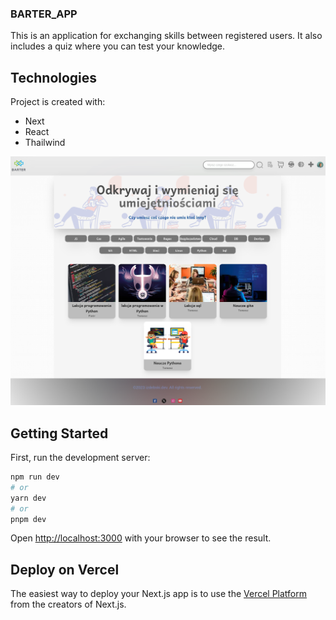 ### BARTER_APP

This is an application for exchanging skills between registered users. It also includes a quiz where you can test your knowledge.

## Technologies
Project is created with:
* Next
* React
* Thailwind


![](/public/assets/images/widok_aplikacji1.png)


## Getting Started

First, run the development server:

```bash
npm run dev
# or
yarn dev
# or
pnpm dev
```

Open [http://localhost:3000](http://localhost:3000) with your browser to see the result.


## Deploy on Vercel

The easiest way to deploy your Next.js app is to use the [Vercel Platform](https://vercel.com/new?utm_medium=default-template&filter=next.js&utm_source=create-next-app&utm_campaign=create-next-app-readme) from the creators of Next.js.


